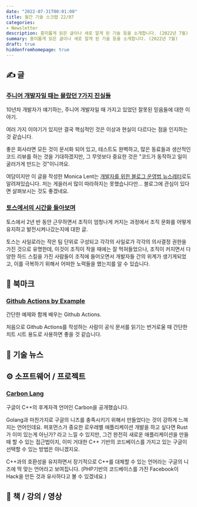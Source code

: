 ```yaml
---
date: "2022-07-31T00:01:00"
title: 월간 기술 스크랩 22/07
categories:
- Newsletter
description: 흥미롭게 읽은 글이나 새로 알게 된 기술 등을 소개합니다. (2022년 7월)
summary: 흥미롭게 읽은 글이나 새로 알게 된 기술 등을 소개합니다. (2022년 7월)
draft: true
hiddenfromhomepage: true
---
```


## ✍️ 글

### [주니어 개발자일 때는 몰랐던 7가지 진실들](https://monicalent.com/blog/2019/06/03/absolute-truths-unlearned-as-junior-developer/)

10년차 개발자가 얘기하는, 주니어 개발자일 때 가지고 있었던 잘못된 믿음들에 대한 이야기.

여러 가지 이야기가 있지만 결국 핵심적인 것은 이상과 현실이 다르다는 점을 인지하는 것 같습니다.

좋은 회사라면 모든 것이 문서화 되어 있고, 테스트도 완벽하고, 많은 동료들과 생산적인 코드 리뷰를 하는 것을 기대하겠지만,
그 무엇보다 중요한 것은 "코드가 동작하고 일이 굴러가게 만드는 것"이니까요.

여담이지만 이 글을 작성한 Monica Lent는 [개발자를 위한 블로그 운영법 뉴스레터](https://bloggingfordevs.com/)로도 알려져있습니다.
저는 게을러서 많이 따라하지는 못했습니다만... 블로그에 관심이 있다면 살펴보시는 것도 좋겠네요.

### [토스에서의 시간을 돌아보며](https://evan-moon.github.io/2022/05/07/toss-retrospective/)

토스에서 2년 반 동안 근무하면서 조직이 엄청나게 커지는 과정에서
조직 문화를 어떻게 유지하고 발전시켜나갔는지에 대한 글.

토스는 사일로라는 작은 팀 단위로 구성되고 각각의 사일로가 각각의 의사결정 권한을 가진 것으로 유명한데,
이것이 조직이 작을 때에는 잘 먹혀들었으나, 조직이 커지면서 다양한 하드 스킬을 가진 사람들이 조직에 들어오면서
개발자들 간의 위계가 생기게되었고, 이를 극복하기 위해서 어떠한 노력들을 했는지를 알 수 있습니다.


## 📌 북마크

### [Github Actions by Example](https://www.actionsbyexample.com/)

간단한 예제와 함께 배우는 Github Actions.

처음으로 Github Actions를 작성하는 사람이
공식 문서를 읽기는 번거로울 때 간단한 치트 시트 용도로 사용하면 좋을 것 같습니다.


## 📰 기술 뉴스

## ⚙️ 소프트웨어 / 프로젝트

### [Carbon Lang](https://github.com/carbon-language/carbon-lang)

구글이 C++의 후계자격 언어인 Carbon을 공개했습니다.

Golang과 마찬가지로 구글의 니즈를 충족시키기 위해서 만들었다는 것이 강하게 느껴지는 언어인데요.
퍼포먼스가 중요한 로우레벨 애플리케이션 개발을 하고 싶다면 Rust가 이미 있는게 아닌가? 라고 느낄 수 있지만,
그건 완전히 새로운 애플리케이션을 만들때 할 수 있는 접근법이지, 이미 거대한 C++ 기반의 코드베이스를 가지고 있는
구글이 선택할 수 있는 방법은 아니겠지요.

C++과의 호환성을 유지하면서 장기적으로 C++를 대체할 수 있는 언어라는 구글의 니즈에 딱 맞는 언어라고 보여집니다.
(PHP기반의 코드베이스를 가진 Facebook이 Hack을 만든 것과 유사하다고 볼 수 있겠네요.)


## 📙 책 / 강의 / 영상
